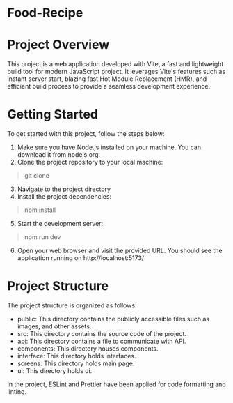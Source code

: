 # Food-Recipe
# Project Overview

This project is a web application developed with Vite, a fast and lightweight build tool for modern JavaScript project.
It leverages Vite's features such as instant server start, blazing fast Hot Module Replacement (HMR), and efficient build process to provide a seamless development experience.

# Getting Started
To get started with this project, follow the steps below:

1. Make sure you have Node.js installed on your machine. You can download it from nodejs.org.
2. Clone the project repository to your local machine:

> git clone <repository-url>

3. Navigate to the project directory
4. Install the project dependencies:

 > npm install

5. Start the development server:

 > npm run dev

6. Open your web browser and visit the provided URL. You should see the application running on  http://localhost:5173/

# Project Structure
 
The project structure is organized as follows:  
- public: This directory contains the publicly accessible files such as images, and other assets.  
- src: This directory contains the source code of the project.  
- api: This directory contains a file to communicate with API.  
- components: This directory houses components.  
- interface: This directory holds interfaces.  
- screens: This directory holds main page.  
- ui: This directory holds ui.  
 
In the project, ESLint and Prettier have been applied for code formatting and linting.
